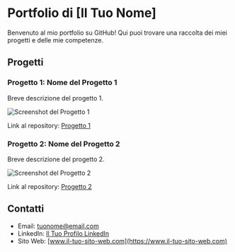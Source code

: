 # Portfolio di [Il Tuo Nome]

Benvenuto al mio portfolio su GitHub! Qui puoi trovare una raccolta dei miei progetti e delle mie competenze.

## Progetti

### Progetto 1: Nome del Progetto 1
Breve descrizione del progetto 1.

![Screenshot del Progetto 1](immagini/screenshot-progetto1.png)

Link al repository: [Progetto 1](https://github.com/tuonome/progetto1)

### Progetto 2: Nome del Progetto 2
Breve descrizione del progetto 2.

![Screenshot del Progetto 2](immagini/screenshot-progetto2.png)

Link al repository: [Progetto 2](https://github.com/tuonome/progetto2)

## Contatti

- Email: tuonome@email.com
- LinkedIn: [Il Tuo Profilo LinkedIn](https://www.linkedin.com/in/tuonome/)
- Sito Web: [www.il-tuo-sito-web.com](https://www.il-tuo-sito-web.com)
